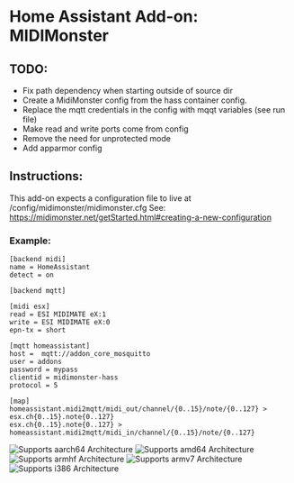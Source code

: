 # Home Assistant Add-on: MIDIMonster

## TODO:
- Fix path dependency when starting outside of source dir
- Create a MidiMonster config from the hass container config.
- Replace the mqtt credentials in the config with mqqt variables (see run file)
- Make read and write ports come from config
- Remove the need for unprotected mode
- Add apparmor config

## Instructions:
This add-on expects a configuration file to live at /config/midimonster/midimonster.cfg
See: https://midimonster.net/getStarted.html#creating-a-new-configuration

### Example:
```
[backend midi]
name = HomeAssistant
detect = on

[backend mqtt]

[midi esx]
read = ESI MIDIMATE eX:1
write = ESI MIDIMATE eX:0
epn-tx = short

[mqtt homeassistant]
host =	mqtt://addon_core_mosquitto
user = addons
password = mypass
clientid = midimonster-hass
protocol = 5

[map]
homeassistant.midi2mqtt/midi_out/channel/{0..15}/note/{0..127} > esx.ch{0..15}.note{0..127}
esx.ch{0..15}.note{0..127} > homeassistant.midi2mqtt/midi_in/channel/{0..15}/note/{0..127}
```


![Supports aarch64 Architecture][aarch64-shield]
![Supports amd64 Architecture][amd64-shield]
![Supports armhf Architecture][armhf-shield]
![Supports armv7 Architecture][armv7-shield]
![Supports i386 Architecture][i386-shield]

[aarch64-shield]: https://img.shields.io/badge/aarch64-yes-green.svg
[amd64-shield]: https://img.shields.io/badge/amd64-yes-green.svg
[armhf-shield]: https://img.shields.io/badge/armhf-no-red.svg
[armv7-shield]: https://img.shields.io/badge/armv7-no-red.svg
[i386-shield]: https://img.shields.io/badge/i386-no-red.svg
